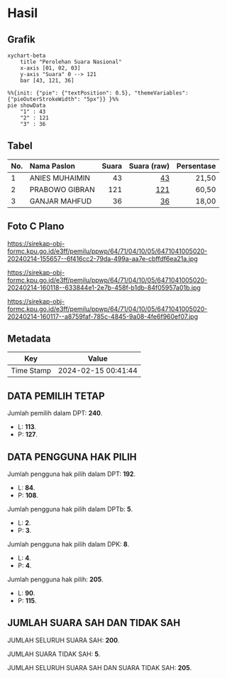 # Hasil

## Grafik

```mermaid
xychart-beta
    title "Perolehan Suara Nasional"
    x-axis [01, 02, 03]
    y-axis "Suara" 0 --> 121
    bar [43, 121, 36]
```

```mermaid
%%{init: {"pie": {"textPosition": 0.5}, "themeVariables": {"pieOuterStrokeWidth": "5px"}} }%%
pie showData
    "1" : 43
    "2" : 121
    "3" : 36
```

## Tabel

| No. | Nama Paslon    | Suara | Suara (raw) | Persentase |
|:--- |:-------------- | -----:| -----------:| ----------:|
| 1   | ANIES MUHAIMIN | 43    | [43][p-1]   | 21,50      |
| 2   | PRABOWO GIBRAN | 121   | [121][p-2]  | 60,50      |
| 3   | GANJAR MAHFUD  | 36    | [36][p-3]   | 18,00      |


[p-1]: https://github.com/gigit-pemilu/pemilu-2024/blob/main/pilpres/hitung-suara/sub/64-kalimantan-timur/sub/71-kota-balikpapan/sub/04-balikpapan-tengah/sub/1005-mekar-sari/sub/020-tps/sub/paslon-1.txt
[p-2]: https://github.com/gigit-pemilu/pemilu-2024/blob/main/pilpres/hitung-suara/sub/64-kalimantan-timur/sub/71-kota-balikpapan/sub/04-balikpapan-tengah/sub/1005-mekar-sari/sub/020-tps/sub/paslon-2.txt
[p-3]: https://github.com/gigit-pemilu/pemilu-2024/blob/main/pilpres/hitung-suara/sub/64-kalimantan-timur/sub/71-kota-balikpapan/sub/04-balikpapan-tengah/sub/1005-mekar-sari/sub/020-tps/sub/paslon-3.txt

## Foto C Plano

https://sirekap-obj-formc.kpu.go.id/e3ff/pemilu/ppwp/64/71/04/10/05/6471041005020-20240214-155657--6f416cc2-79da-499a-aa7e-cbffdf6ea21a.jpg

https://sirekap-obj-formc.kpu.go.id/e3ff/pemilu/ppwp/64/71/04/10/05/6471041005020-20240214-160118--633844e1-2e7b-458f-b1db-84f05957a01b.jpg

https://sirekap-obj-formc.kpu.go.id/e3ff/pemilu/ppwp/64/71/04/10/05/6471041005020-20240214-160117--a8759faf-785c-4845-9a08-4fe6f960ef07.jpg


## Metadata

| Key        | Value               |
| ---------- | ------------------- |
| Time Stamp | 2024-02-15 00:41:44 |


## DATA PEMILIH TETAP

Jumlah pemilih dalam DPT: **240**.
 * L: **113**.
 * P: **127**.

## DATA PENGGUNA HAK PILIH

Jumlah pengguna hak pilih dalam DPT: **192**.
 * L: **84**.
 * P: **108**.

Jumlah pengguna hak pilih dalam DPTb: **5**.
 * L: **2**.
 * P: **3**.

Jumlah pengguna hak pilih dalam DPK: **8**.
 * L: **4**.
 * P: **4**.

Jumlah pengguna hak pilih: **205**.
 * L: **90**.
 * P: **115**.

## JUMLAH SUARA SAH DAN TIDAK SAH

JUMLAH SELURUH SUARA SAH: **200**.

JUMLAH SUARA TIDAK SAH: **5**.

JUMLAH SELURUH SUARA SAH DAN SUARA TIDAK SAH: **205**.


